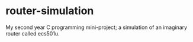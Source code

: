 # router-simulation
My second year C programming mini-project; a simulation of an imaginary router called ecs501u.

